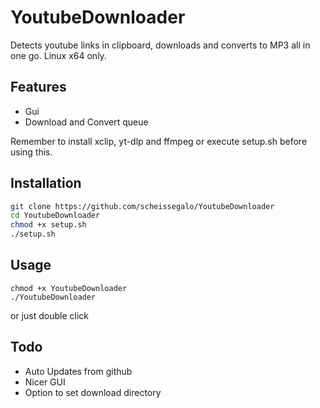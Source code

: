 # YoutubeDownloader
Detects youtube links in clipboard, downloads and converts to MP3 all in one go. 
Linux x64 only.

## Features
- Gui
- Download and Convert queue

Remember to install xclip, yt-dlp and ffmpeg or execute setup.sh before using this.

## Installation
```bash
git clone https://github.com/scheissegalo/YoutubeDownloader
cd YoutubeDownloader
chmod +x setup.sh
./setup.sh
```

## Usage
```
chmod +x YoutubeDownloader
./YoutubeDownloader
```
or just double click

## Todo
- Auto Updates from github
- Nicer GUI
- Option to set download directory